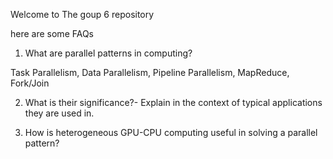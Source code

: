 Welcome to The goup 6 repository

here are some FAQs

1) What are parallel patterns in computing?
  
Task Parallelism, Data Parallelism, Pipeline Parallelism, MapReduce, Fork/Join
  
2) What is their significance?- Explain in the context of typical applications they are used in.



3) How is heterogeneous GPU-CPU computing useful in solving a parallel pattern?
